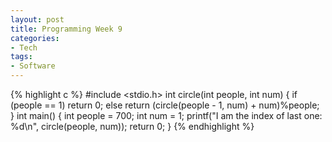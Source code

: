 ```yaml
---
layout: post
title: Programming Week 9
categories:
- Tech
tags:
- Software
---
```

{% highlight c %}
#include <stdio.h>
int circle(int people, int num)
{
  if (people == 1)
    return 0;
  else
    return (circle(people - 1, num) + num)%people;
}
int main()
{
  int people = 700;
  int num = 1;
  printf("I am the index of last one: %d\n", circle(people, num));
  return 0;
}
{% endhighlight %}
